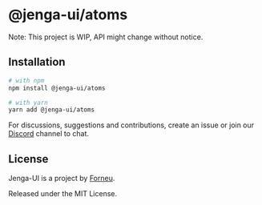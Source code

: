 # @jenga-ui/atoms

Note: This project is WIP, API might change without notice.

## Installation

```sh
# with npm
npm install @jenga-ui/atoms

# with yarn
yarn add @jenga-ui/atoms
```

For discussions, suggestions and contributions, create an issue or join our [Discord](https://discord.gg/sHnHPnAPZj) channel to chat.

## License

Jenga-UI is a project by [Forneu](https://forneu.com).

Released under the MIT License.
